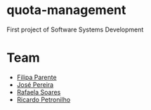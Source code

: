 # quota-management
First project of Software Systems Development

# Team
- [Filipa Parente](https://github.com/filipap)
- [José Pereira](https://github.com/josepereira1)
- [Rafaela Soares](https://github.com/cosmicgirl97)
- [Ricardo Petronilho](https://github.com/RicardoPetronilho98)
